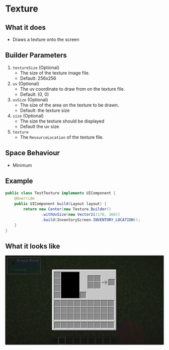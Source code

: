 # Texture

## What it does
- Draws a texture onto the screen

## Builder Parameters
1. `textureSize` (Optional)
    - The size of the texture image file.
    - Default: 256x256
2. `uv` (Optional)
    - The uv coordinate to draw from on the texture file.
    - Default: (0, 0)
3. `uvSize` (Optional)
    - The size of the area on the texture to be drawn.
    - Default: the texture size
4. `size` (Optional)
    - The size the texture should be displayed
    - Default the uv size
5. `texture`
    - The `ResourceLocation` of the texture file.

## Space Behaviour
- Minimum

## Example
```java
public class TestTexture implements UIComponent {
    @Override
    public UIComponent build(Layout layout) {
        return new Center(new Texture.Builder()
                .withUvSize(new Vector2i(176, 166))
                .build(InventoryScreen.INVENTORY_LOCATION));
    }
}
```

## What it looks like
![An image of texture in effect](./img/texture.png)
